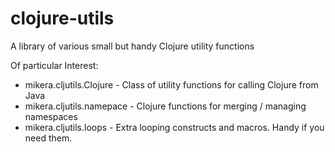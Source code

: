 clojure-utils
=============

A library of various small but handy Clojure utility functions

Of particular Interest:

 - mikera.cljutils.Clojure - Class of utility functions for calling Clojure from Java
 - mikera.cljutils.namepace - Clojure functions for merging / managing namespaces
 - mikera.cljutils.loops - Extra looping constructs and macros. Handy if you need them.
 

